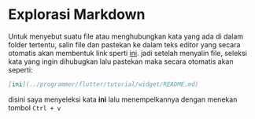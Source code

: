# Explorasi Markdown

Untuk menyebut suatu file atau menghubungkan kata yang ada di dalam folder tertentu, salin file dan pastekan ke dalam teks editor yang secara otomatis akan membentuk link sperti [ini](../programmer/flutter/tutorial/widget/README.md). jadi setelah menyalin file, seleksi kata yang ingin dihubugkan lalu pastekan maka secara otomatis akan seperti:

```Markdown
[ini](../programmer/flutter/tutorial/widget/README.md)
```

disini saya menyeleksi kata **ini** lalu menempelkannya dengan menekan tombol `Ctrl + v`

#
